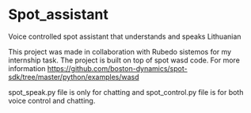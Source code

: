 # Spot_assistant
Voice controlled spot assistant that understands and speaks Lithuanian

This project was made in collaboration with Rubedo sistemos for my internship task.
The project is built on top of spot wasd code. For more information https://github.com/boston-dynamics/spot-sdk/tree/master/python/examples/wasd

spot_speak.py file is only for chatting and spot_control.py file is for both voice control and chatting.
